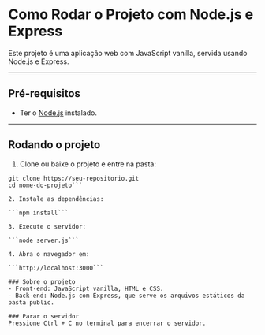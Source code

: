 # Como Rodar o Projeto com Node.js e Express

Este projeto é uma aplicação web com JavaScript vanilla, servida usando Node.js e Express.

---

## Pré-requisitos

- Ter o [Node.js](https://nodejs.org/) instalado.

---

## Rodando o projeto

1. Clone ou baixe o projeto e entre na pasta:

```
git clone https://seu-repositorio.git
cd nome-do-projeto```

2. Instale as dependências:

```npm install```

3. Execute o servidor:

```node server.js```

4. Abra o navegador em:

```http://localhost:3000```

### Sobre o projeto
- Front-end: JavaScript vanilla, HTML e CSS.
- Back-end: Node.js com Express, que serve os arquivos estáticos da pasta public.

### Parar o servidor
Pressione Ctrl + C no terminal para encerrar o servidor.


